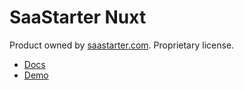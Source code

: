 # SaaStarter Nuxt

Product owned by [saastarter.com](https://saastarter.com). Proprietary license.

- [Docs](https://docs.saastarter.com)
- [Demo](https://demo.saastarter.com)


